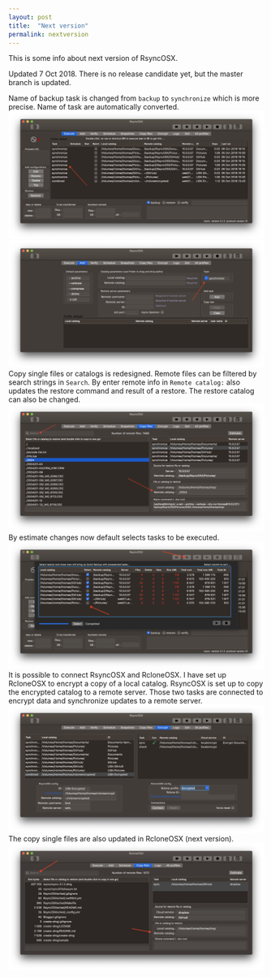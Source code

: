 ```yaml
---
layout: post
title:  "Next version"
permalink: nextversion
---
```

This is some info about next version of RsyncOSX.

Updated 7 Oct 2018. There is no release candidate yet, but the master branch is updated.

Name of backup task is changed from `backup` to `synchronize` which is more precise. Name of task are automatically converted.
![](/images/RsyncOSX/master/nextversion/main.png)
![](/images/RsyncOSX/master/nextversion/add.png)
Copy single files or catalogs is redesigned. Remote files can be filtered by search strings in `Search`. By enter remote info in `Remote catalog:` also updates the restore command and result of a restore. The restore catalog can also be changed.
![](/images/RsyncOSX/master/nextversion/copy.png)
By estimate changes now default selects tasks to be executed.
![](/images/RsyncOSX/master/nextversion/synch.png)
It is possible to connect RsyncOSX and RcloneOSX. I have set up RcloneOSX to encrypt a copy of a local catalog. RsyncOSX is set up to copy the encrypted catalog to a remote server. Those two tasks are connected to encrypt data and synchronize updates to a remote server.
![](/images/RsyncOSX/master/nextversion/combined.png)
The copy single files are also updated in RcloneOSX (next version).
![](/images/RsyncOSX/master/nextversion/rclonecopy.png)
